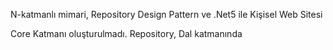 N-katmanlı mimari, Repository Design Pattern ve .Net5 ile Kişisel Web Sitesi

Core Katmanı oluşturulmadı. Repository, Dal katmanında
